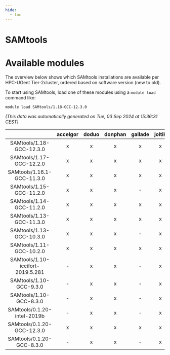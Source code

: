 ```yaml
---
hide:
  - toc
---
```


SAMtools
========

# Available modules


The overview below shows which SAMtools installations are available per HPC-UGent Tier-2cluster, ordered based on software version (new to old).

To start using SAMtools, load one of these modules using a `module load` command like:

```shell
module load SAMtools/1.18-GCC-12.3.0
```

*(This data was automatically generated on Tue, 03 Sep 2024 at 15:36:31 CEST)*  

| |accelgor|doduo|donphan|gallade|joltik|shinx|skitty|
| :---: | :---: | :---: | :---: | :---: | :---: | :---: | :---: |
|SAMtools/1.18-GCC-12.3.0|x|x|x|x|x|x|x|
|SAMtools/1.17-GCC-12.2.0|x|x|x|x|x|-|x|
|SAMtools/1.16.1-GCC-11.3.0|x|x|x|x|x|x|x|
|SAMtools/1.15-GCC-11.2.0|x|x|x|-|x|-|x|
|SAMtools/1.14-GCC-11.2.0|x|x|x|x|x|-|x|
|SAMtools/1.13-GCC-11.3.0|x|x|x|x|x|-|x|
|SAMtools/1.13-GCC-10.3.0|x|x|x|-|x|-|x|
|SAMtools/1.11-GCC-10.2.0|x|x|x|x|x|-|x|
|SAMtools/1.10-iccifort-2019.5.281|-|x|x|-|x|-|x|
|SAMtools/1.10-GCC-9.3.0|-|x|x|-|x|-|x|
|SAMtools/1.10-GCC-8.3.0|-|x|x|-|x|-|x|
|SAMtools/0.1.20-intel-2019b|-|x|x|-|x|-|x|
|SAMtools/0.1.20-GCC-12.3.0|x|x|x|x|x|x|x|
|SAMtools/0.1.20-GCC-8.3.0|-|x|x|-|x|-|x|
